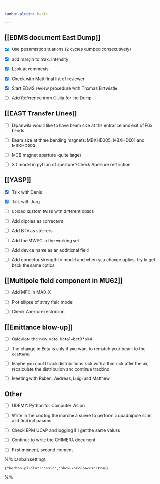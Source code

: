 ```yaml
---

kanban-plugin: basic

---
```


## [[EDMS document East Dump]]

- [x] Use pessimistic situations (2 cycles dumped consecutively)
- [x] add margin to max. intensity
- [x] Look at comments
- [x] Check with Matt final list of reviewer
- [x] Start EDMS review procedure with Thomas Birtwistle
- [ ] Add Reference from Giulia for the Dump


## [[EAST Transfer Lines]]

- [ ] Dipanwita would like to have beam size at the entrance and exit of F6x bends
- [ ] Beam size at three bending magnets: MBXHD005, MBXHD001 and MBXHD005
- [ ] MCB magnet aperture (quite large)
- [ ] 3D model in python of aperture ?Check Aperture restriction


## [[YASP]]

- [x] Talk with Denis
- [x] Talk with Jurg
- [ ] upload custom twiss with different optics
- [ ] Add dipoles as correctors
- [ ] Add BTV as steerers
- [ ] Add the MWPC in the working set
- [ ] Add device name as an additional field
- [ ] Add corrector strength to model and when you change optics, try to get back the same optics


## [[Multipole field component in MU62]]

- [ ] Add MFC in MAD-X
- [ ] Plot ellipse of stray field model
- [ ] Check Aperture restriction


## [[Emittance blow-up]]

- [ ] Calculate the new beta, beta1=bet0*pi/4
- [ ] The change in Beta is only if you want to rematch your beam to the scatterer.
- [ ] Maybe you could track distributions kick with a thin kick after the air, recalculate the distribution and continue tracking
- [ ] Meeting with Ruben, Andreas, Luigi and Matthew


## Other

- [ ] UDEMY: Python for Computer Vision
- [ ] Write in the codilog the marche à suivre to perform a quadrupole scan and find init params
- [ ] Check BPM UCAP and logging if I get the same values
- [ ] Continue to write the CHIMERA document
- [ ] First moment, second moment




%% kanban:settings
```
{"kanban-plugin":"basic","show-checkboxes":true}
```
%%